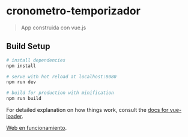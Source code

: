 # cronometro-temporizador

> App construida con vue.js

## Build Setup

``` bash
# install dependencies
npm install

# serve with hot reload at localhost:8080
npm run dev

# build for production with minification
npm run build
```

For detailed explanation on how things work, consult the [docs for vue-loader](http://vuejs.github.io/vue-loader).

[Web en funcionamiento](https://cronometro-temporizadorvue-ifxivypcbh.now.sh/).